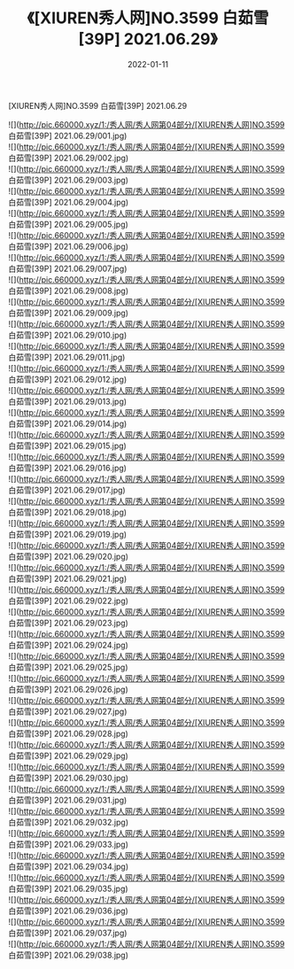 ﻿---
layout: post
title:  《[XIUREN秀人网]NO.3599 白茹雪[39P] 2021.06.29》
date:   2022-01-11
img: http://pic.660000.xyz/1:/秀人网/秀人网第04部分/[XIUREN秀人网]NO.3599 白茹雪[39P] 2021.06.29/000.jpg
categories: [美女, 清纯, 唯美]
---

[XIUREN秀人网]NO.3599 白茹雪[39P] 2021.06.29

 ![](http://pic.660000.xyz/1:/秀人网/秀人网第04部分/[XIUREN秀人网]NO.3599 白茹雪[39P] 2021.06.29/001.jpg) <br>![](http://pic.660000.xyz/1:/秀人网/秀人网第04部分/[XIUREN秀人网]NO.3599 白茹雪[39P] 2021.06.29/002.jpg) <br>![](http://pic.660000.xyz/1:/秀人网/秀人网第04部分/[XIUREN秀人网]NO.3599 白茹雪[39P] 2021.06.29/003.jpg) <br>![](http://pic.660000.xyz/1:/秀人网/秀人网第04部分/[XIUREN秀人网]NO.3599 白茹雪[39P] 2021.06.29/004.jpg) <br>![](http://pic.660000.xyz/1:/秀人网/秀人网第04部分/[XIUREN秀人网]NO.3599 白茹雪[39P] 2021.06.29/005.jpg) <br>![](http://pic.660000.xyz/1:/秀人网/秀人网第04部分/[XIUREN秀人网]NO.3599 白茹雪[39P] 2021.06.29/006.jpg) <br>![](http://pic.660000.xyz/1:/秀人网/秀人网第04部分/[XIUREN秀人网]NO.3599 白茹雪[39P] 2021.06.29/007.jpg) <br>![](http://pic.660000.xyz/1:/秀人网/秀人网第04部分/[XIUREN秀人网]NO.3599 白茹雪[39P] 2021.06.29/008.jpg) <br>![](http://pic.660000.xyz/1:/秀人网/秀人网第04部分/[XIUREN秀人网]NO.3599 白茹雪[39P] 2021.06.29/009.jpg) <br>![](http://pic.660000.xyz/1:/秀人网/秀人网第04部分/[XIUREN秀人网]NO.3599 白茹雪[39P] 2021.06.29/010.jpg) <br>![](http://pic.660000.xyz/1:/秀人网/秀人网第04部分/[XIUREN秀人网]NO.3599 白茹雪[39P] 2021.06.29/011.jpg) <br>![](http://pic.660000.xyz/1:/秀人网/秀人网第04部分/[XIUREN秀人网]NO.3599 白茹雪[39P] 2021.06.29/012.jpg) <br>![](http://pic.660000.xyz/1:/秀人网/秀人网第04部分/[XIUREN秀人网]NO.3599 白茹雪[39P] 2021.06.29/013.jpg) <br>![](http://pic.660000.xyz/1:/秀人网/秀人网第04部分/[XIUREN秀人网]NO.3599 白茹雪[39P] 2021.06.29/014.jpg) <br>![](http://pic.660000.xyz/1:/秀人网/秀人网第04部分/[XIUREN秀人网]NO.3599 白茹雪[39P] 2021.06.29/015.jpg) <br>![](http://pic.660000.xyz/1:/秀人网/秀人网第04部分/[XIUREN秀人网]NO.3599 白茹雪[39P] 2021.06.29/016.jpg) <br>![](http://pic.660000.xyz/1:/秀人网/秀人网第04部分/[XIUREN秀人网]NO.3599 白茹雪[39P] 2021.06.29/017.jpg) <br>![](http://pic.660000.xyz/1:/秀人网/秀人网第04部分/[XIUREN秀人网]NO.3599 白茹雪[39P] 2021.06.29/018.jpg) <br>![](http://pic.660000.xyz/1:/秀人网/秀人网第04部分/[XIUREN秀人网]NO.3599 白茹雪[39P] 2021.06.29/019.jpg) <br>![](http://pic.660000.xyz/1:/秀人网/秀人网第04部分/[XIUREN秀人网]NO.3599 白茹雪[39P] 2021.06.29/020.jpg) <br>![](http://pic.660000.xyz/1:/秀人网/秀人网第04部分/[XIUREN秀人网]NO.3599 白茹雪[39P] 2021.06.29/021.jpg) <br>![](http://pic.660000.xyz/1:/秀人网/秀人网第04部分/[XIUREN秀人网]NO.3599 白茹雪[39P] 2021.06.29/022.jpg) <br>![](http://pic.660000.xyz/1:/秀人网/秀人网第04部分/[XIUREN秀人网]NO.3599 白茹雪[39P] 2021.06.29/023.jpg) <br>![](http://pic.660000.xyz/1:/秀人网/秀人网第04部分/[XIUREN秀人网]NO.3599 白茹雪[39P] 2021.06.29/024.jpg) <br>![](http://pic.660000.xyz/1:/秀人网/秀人网第04部分/[XIUREN秀人网]NO.3599 白茹雪[39P] 2021.06.29/025.jpg) <br>![](http://pic.660000.xyz/1:/秀人网/秀人网第04部分/[XIUREN秀人网]NO.3599 白茹雪[39P] 2021.06.29/026.jpg) <br>![](http://pic.660000.xyz/1:/秀人网/秀人网第04部分/[XIUREN秀人网]NO.3599 白茹雪[39P] 2021.06.29/027.jpg) <br>![](http://pic.660000.xyz/1:/秀人网/秀人网第04部分/[XIUREN秀人网]NO.3599 白茹雪[39P] 2021.06.29/028.jpg) <br>![](http://pic.660000.xyz/1:/秀人网/秀人网第04部分/[XIUREN秀人网]NO.3599 白茹雪[39P] 2021.06.29/029.jpg) <br>![](http://pic.660000.xyz/1:/秀人网/秀人网第04部分/[XIUREN秀人网]NO.3599 白茹雪[39P] 2021.06.29/030.jpg) <br>![](http://pic.660000.xyz/1:/秀人网/秀人网第04部分/[XIUREN秀人网]NO.3599 白茹雪[39P] 2021.06.29/031.jpg) <br>![](http://pic.660000.xyz/1:/秀人网/秀人网第04部分/[XIUREN秀人网]NO.3599 白茹雪[39P] 2021.06.29/032.jpg) <br>![](http://pic.660000.xyz/1:/秀人网/秀人网第04部分/[XIUREN秀人网]NO.3599 白茹雪[39P] 2021.06.29/033.jpg) <br>![](http://pic.660000.xyz/1:/秀人网/秀人网第04部分/[XIUREN秀人网]NO.3599 白茹雪[39P] 2021.06.29/034.jpg) <br>![](http://pic.660000.xyz/1:/秀人网/秀人网第04部分/[XIUREN秀人网]NO.3599 白茹雪[39P] 2021.06.29/035.jpg) <br>![](http://pic.660000.xyz/1:/秀人网/秀人网第04部分/[XIUREN秀人网]NO.3599 白茹雪[39P] 2021.06.29/036.jpg) <br>![](http://pic.660000.xyz/1:/秀人网/秀人网第04部分/[XIUREN秀人网]NO.3599 白茹雪[39P] 2021.06.29/037.jpg) <br>![](http://pic.660000.xyz/1:/秀人网/秀人网第04部分/[XIUREN秀人网]NO.3599 白茹雪[39P] 2021.06.29/038.jpg) <br>